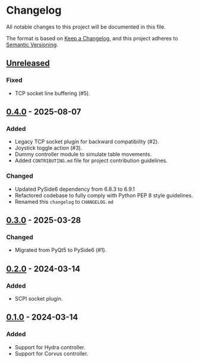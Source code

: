 # Changelog

All notable changes to this project will be documented in this file.

The format is based on [Keep a Changelog](https://keepachangelog.com/en/1.1.0/),
and this project adheres to [Semantic Versioning](https://semver.org/spec/v2.0.0.html).

## [Unreleased]

### Fixed

- TCP socket line buffering (#5).

## [0.4.0] - 2025-08-07

### Added

- Legacy TCP socket plugin for backward compatibility (#2).
- Joystick toggle action (#3).
- Dummy controller module to simulate table movements.
- Added `CONTRIBUTING.md` file for project contribution guidelines.

### Changed

- Updated PySide6 dependency from 6.8.3 to 6.9.1
- Refactored codebase to fully comply with Python PEP 8 style guidelines.
- Renamed this `changelog` to `CHANGELOG.md`

## [0.3.0] - 2025-03-28

### Changed

- Migrated from PyQt5 to PySide6 (#1).

## [0.2.0] - 2024-03-14

### Added

- SCPI socket plugin.

## [0.1.0] - 2024-03-14

### Added

- Support for Hydra controller.
- Support for Corvus controller.

[unreleased]: https://github.com/hephy-dd/table-control/compare/v0.4.0...HEAD
[0.4.0]: https://github.com/hephy-dd/table-control/compare/v0.3.0...v0.4.0
[0.3.0]: https://github.com/hephy-dd/table-control/compare/v0.2.0...v0.3.0
[0.2.0]: https://github.com/hephy-dd/table-control/compare/v0.1.0...v0.2.0
[0.1.0]: https://github.com/hephy-dd/table-control/releases/tag/v0.1.0
